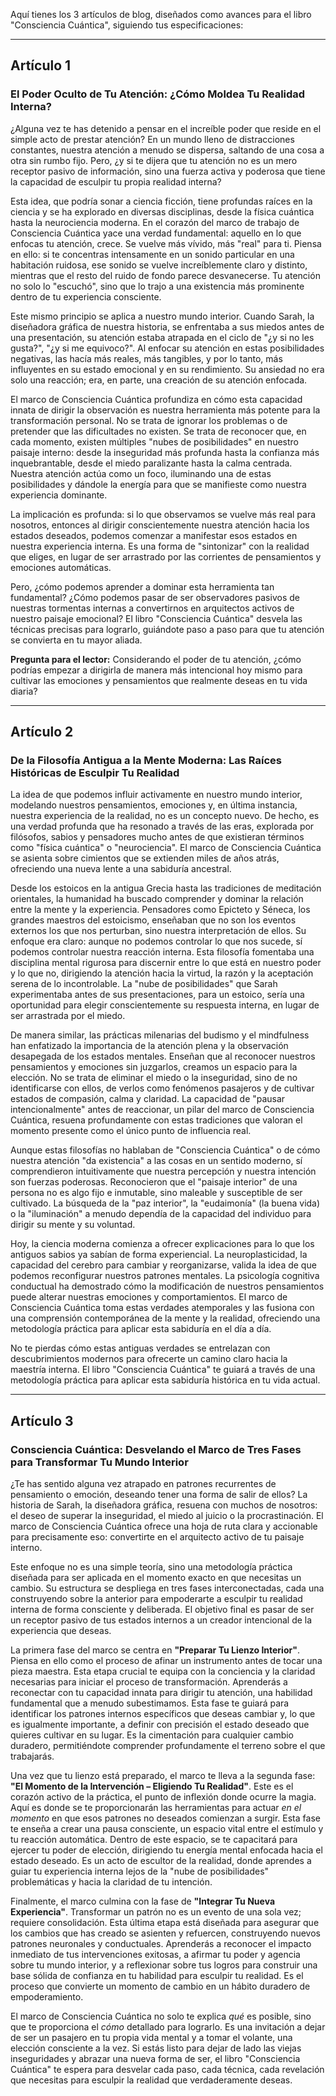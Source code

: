 Aquí tienes los 3 artículos de blog, diseñados como avances para el libro "Consciencia Cuántica", siguiendo tus especificaciones:

---

## Artículo 1

### **El Poder Oculto de Tu Atención: ¿Cómo Moldea Tu Realidad Interna?**

¿Alguna vez te has detenido a pensar en el increíble poder que reside en el simple acto de prestar atención? En un mundo lleno de distracciones constantes, nuestra atención a menudo se dispersa, saltando de una cosa a otra sin rumbo fijo. Pero, ¿y si te dijera que tu atención no es un mero receptor pasivo de información, sino una fuerza activa y poderosa que tiene la capacidad de esculpir tu propia realidad interna?

Esta idea, que podría sonar a ciencia ficción, tiene profundas raíces en la ciencia y se ha explorado en diversas disciplinas, desde la física cuántica hasta la neurociencia moderna. En el corazón del marco de trabajo de Consciencia Cuántica yace una verdad fundamental: aquello en lo que enfocas tu atención, crece. Se vuelve más vívido, más "real" para ti. Piensa en ello: si te concentras intensamente en un sonido particular en una habitación ruidosa, ese sonido se vuelve increíblemente claro y distinto, mientras que el resto del ruido de fondo parece desvanecerse. Tu atención no solo lo "escuchó", sino que lo trajo a una existencia más prominente dentro de tu experiencia consciente.

Este mismo principio se aplica a nuestro mundo interior. Cuando Sarah, la diseñadora gráfica de nuestra historia, se enfrentaba a sus miedos antes de una presentación, su atención estaba atrapada en el ciclo de "¿y si no les gusta?", "¿y si me equivoco?". Al enfocar su atención en estas posibilidades negativas, las hacía más reales, más tangibles, y por lo tanto, más influyentes en su estado emocional y en su rendimiento. Su ansiedad no era solo una reacción; era, en parte, una creación de su atención enfocada.

El marco de Consciencia Cuántica profundiza en cómo esta capacidad innata de dirigir la observación es nuestra herramienta más potente para la transformación personal. No se trata de ignorar los problemas o de pretender que las dificultades no existen. Se trata de reconocer que, en cada momento, existen múltiples "nubes de posibilidades" en nuestro paisaje interno: desde la inseguridad más profunda hasta la confianza más inquebrantable, desde el miedo paralizante hasta la calma centrada. Nuestra atención actúa como un foco, iluminando una de estas posibilidades y dándole la energía para que se manifieste como nuestra experiencia dominante.

La implicación es profunda: si lo que observamos se vuelve más real para nosotros, entonces al dirigir conscientemente nuestra atención hacia los estados deseados, podemos comenzar a manifestar esos estados en nuestra experiencia interna. Es una forma de "sintonizar" con la realidad que eliges, en lugar de ser arrastrado por las corrientes de pensamientos y emociones automáticas.

Pero, ¿cómo podemos aprender a dominar esta herramienta tan fundamental? ¿Cómo podemos pasar de ser observadores pasivos de nuestras tormentas internas a convertirnos en arquitectos activos de nuestro paisaje emocional? El libro "Consciencia Cuántica" desvela las técnicas precisas para lograrlo, guiándote paso a paso para que tu atención se convierta en tu mayor aliada.

**Pregunta para el lector:** Considerando el poder de tu atención, ¿cómo podrías empezar a dirigirla de manera más intencional hoy mismo para cultivar las emociones y pensamientos que realmente deseas en tu vida diaria?

---

## Artículo 2

### **De la Filosofía Antigua a la Mente Moderna: Las Raíces Históricas de Esculpir Tu Realidad**

La idea de que podemos influir activamente en nuestro mundo interior, modelando nuestros pensamientos, emociones y, en última instancia, nuestra experiencia de la realidad, no es un concepto nuevo. De hecho, es una verdad profunda que ha resonado a través de las eras, explorada por filósofos, sabios y pensadores mucho antes de que existieran términos como "física cuántica" o "neurociencia". El marco de Consciencia Cuántica se asienta sobre cimientos que se extienden miles de años atrás, ofreciendo una nueva lente a una sabiduría ancestral.

Desde los estoicos en la antigua Grecia hasta las tradiciones de meditación orientales, la humanidad ha buscado comprender y dominar la relación entre la mente y la experiencia. Pensadores como Epicteto y Séneca, los grandes maestros del estoicismo, enseñaban que no son los eventos externos los que nos perturban, sino nuestra interpretación de ellos. Su enfoque era claro: aunque no podemos controlar lo que nos sucede, sí podemos controlar nuestra reacción interna. Esta filosofía fomentaba una disciplina mental rigurosa para discernir entre lo que está en nuestro poder y lo que no, dirigiendo la atención hacia la virtud, la razón y la aceptación serena de lo incontrolable. La "nube de posibilidades" que Sarah experimentaba antes de sus presentaciones, para un estoico, sería una oportunidad para elegir conscientemente su respuesta interna, en lugar de ser arrastrada por el miedo.

De manera similar, las prácticas milenarias del budismo y el mindfulness han enfatizado la importancia de la atención plena y la observación desapegada de los estados mentales. Enseñan que al reconocer nuestros pensamientos y emociones sin juzgarlos, creamos un espacio para la elección. No se trata de eliminar el miedo o la inseguridad, sino de no identificarse con ellos, de verlos como fenómenos pasajeros y de cultivar estados de compasión, calma y claridad. La capacidad de "pausar intencionalmente" antes de reaccionar, un pilar del marco de Consciencia Cuántica, resuena profundamente con estas tradiciones que valoran el momento presente como el único punto de influencia real.

Aunque estas filosofías no hablaban de "Consciencia Cuántica" o de cómo nuestra atención "da existencia" a las cosas en un sentido moderno, sí comprendieron intuitivamente que nuestra percepción y nuestra intención son fuerzas poderosas. Reconocieron que el "paisaje interior" de una persona no es algo fijo e inmutable, sino maleable y susceptible de ser cultivado. La búsqueda de la "paz interior", la "eudaimonía" (la buena vida) o la "iluminación" a menudo dependía de la capacidad del individuo para dirigir su mente y su voluntad.

Hoy, la ciencia moderna comienza a ofrecer explicaciones para lo que los antiguos sabios ya sabían de forma experiencial. La neuroplasticidad, la capacidad del cerebro para cambiar y reorganizarse, valida la idea de que podemos reconfigurar nuestros patrones mentales. La psicología cognitiva conductual ha demostrado cómo la modificación de nuestros pensamientos puede alterar nuestras emociones y comportamientos. El marco de Consciencia Cuántica toma estas verdades atemporales y las fusiona con una comprensión contemporánea de la mente y la realidad, ofreciendo una metodología práctica para aplicar esta sabiduría en el día a día.

No te pierdas cómo estas antiguas verdades se entrelazan con descubrimientos modernos para ofrecerte un camino claro hacia la maestría interna. El libro "Consciencia Cuántica" te guiará a través de una metodología práctica para aplicar esta sabiduría histórica en tu vida actual.

---

## Artículo 3

### **Consciencia Cuántica: Desvelando el Marco de Tres Fases para Transformar Tu Mundo Interior**

¿Te has sentido alguna vez atrapado en patrones recurrentes de pensamiento o emoción, deseando tener una forma de salir de ellos? La historia de Sarah, la diseñadora gráfica, resuena con muchos de nosotros: el deseo de superar la inseguridad, el miedo al juicio o la procrastinación. El marco de Consciencia Cuántica ofrece una hoja de ruta clara y accionable para precisamente eso: convertirte en el arquitecto activo de tu paisaje interno.

Este enfoque no es una simple teoría, sino una metodología práctica diseñada para ser aplicada en el momento exacto en que necesitas un cambio. Su estructura se despliega en tres fases interconectadas, cada una construyendo sobre la anterior para empoderarte a esculpir tu realidad interna de forma consciente y deliberada. El objetivo final es pasar de ser un receptor pasivo de tus estados internos a un creador intencional de la experiencia que deseas.

La primera fase del marco se centra en **"Preparar Tu Lienzo Interior"**. Piensa en ello como el proceso de afinar un instrumento antes de tocar una pieza maestra. Esta etapa crucial te equipa con la conciencia y la claridad necesarias para iniciar el proceso de transformación. Aprenderás a reconectar con tu capacidad innata para dirigir tu atención, una habilidad fundamental que a menudo subestimamos. Esta fase te guiará para identificar los patrones internos específicos que deseas cambiar y, lo que es igualmente importante, a definir con precisión el estado deseado que quieres cultivar en su lugar. Es la cimentación para cualquier cambio duradero, permitiéndote comprender profundamente el terreno sobre el que trabajarás.

Una vez que tu lienzo está preparado, el marco te lleva a la segunda fase: **"El Momento de la Intervención – Eligiendo Tu Realidad"**. Este es el corazón activo de la práctica, el punto de inflexión donde ocurre la magia. Aquí es donde se te proporcionarán las herramientas para actuar *en el momento* en que esos patrones no deseados comienzan a surgir. Esta fase te enseña a crear una pausa consciente, un espacio vital entre el estímulo y tu reacción automática. Dentro de este espacio, se te capacitará para ejercer tu poder de elección, dirigiendo tu energía mental enfocada hacia el estado deseado. Es un acto de escultor de la realidad, donde aprendes a guiar tu experiencia interna lejos de la "nube de posibilidades" problemáticas y hacia la claridad de tu intención.

Finalmente, el marco culmina con la fase de **"Integrar Tu Nueva Experiencia"**. Transformar un patrón no es un evento de una sola vez; requiere consolidación. Esta última etapa está diseñada para asegurar que los cambios que has creado se asienten y refuercen, construyendo nuevos patrones neuronales y conductuales. Aprenderás a reconocer el impacto inmediato de tus intervenciones exitosas, a afirmar tu poder y agencia sobre tu mundo interior, y a reflexionar sobre tus logros para construir una base sólida de confianza en tu habilidad para esculpir tu realidad. Es el proceso que convierte un momento de cambio en un hábito duradero de empoderamiento.

El marco de Consciencia Cuántica no solo te explica *qué* es posible, sino que te proporciona el *cómo* detallado para lograrlo. Es una invitación a dejar de ser un pasajero en tu propia vida mental y a tomar el volante, una elección consciente a la vez. Si estás listo para dejar de lado las viejas inseguridades y abrazar una nueva forma de ser, el libro "Consciencia Cuántica" te espera para desvelar cada paso, cada técnica, cada revelación que necesitas para esculpir la realidad que verdaderamente deseas.